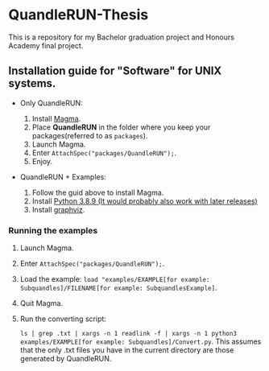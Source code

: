 # QuandleRUN-Thesis

This is a repository for my Bachelor graduation project and Honours Academy final project. 

## Installation guide for "Software" for UNIX systems.

* Only QuandleRUN:
  1. Install [Magma](magma.maths.usyd.edu.au).
  2. Place __QuandleRUN__ in the folder where you keep your packages(referred to as ``packages``).
  3. Launch Magma.
  4. Enter ``AttachSpec("packages/QuandleRUN");``.
  5. Enjoy. 

* QuandleRUN + Examples:
  1. Follow the guid above to install Magma. 
  2. Install [Python 3.8.9 (It would probably also work with later releases)](https://www.python.org/downloads/release/python-389/)
  3. Install [graphviz](graphviz.org).
  
 ### Running the examples
 
1. Launch Magma. 
2. Enter ``AttachSpec("packages/QuandleRUN");``.
3. Load the example: ``load "examples/EXAMPLE[for example: Subquandles]/FILENAME[for example: SubquandlesExample]``.
4. Quit Magma.
5. Run the converting script: 

   ``ls | grep .txt | xargs -n 1 readlink -f | xargs -n 1 python3 examples/EXAMPLE[for example: Subquandles]/Convert.py``.
   This assumes that the only .txt files you have in the current directory are those generated by QuandleRUN.
